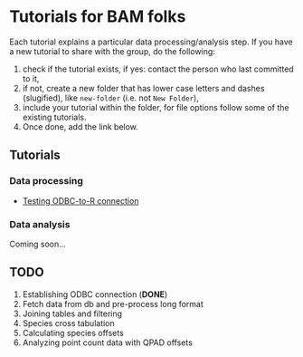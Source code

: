 # Tutorials for BAM folks

Each tutorial explains a particular data processing/analysis step.
If you have a new tutorial to share with the group, do the following:

1. check if the tutorial exists, if yes: contact the person who last committed to it,
2. if not, create a new folder that has lower case letters and dashes (slugified), like `new-folder` (i.e. not `New Folder`),
3. include your tutorial within the folder, for file options follow some of the existing tutorials.
4. Once done, add the link below.

## Tutorials

### Data processing

* [Testing ODBC-to-R connection](https://github.com/borealbirds/tutorials/blob/master/testing-odbc-to-r-connection/testing-odbc-to-r-connection.md)

### Data analysis

Coming soon...

## TODO

1. Establishing ODBC connection (**DONE**)
2. Fetch data from db and pre-process long format
3. Joining tables and filtering
4. Species cross tabulation
5. Calculating species offsets
6. Analyzing point count data with QPAD offsets
